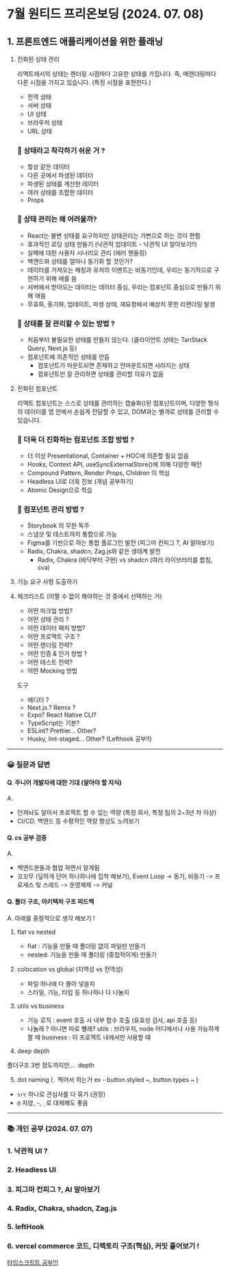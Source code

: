 # 7월 원티드 프리온보딩 (2024. 07. 08)

## 1. 프론트엔드 애플리케이션을 위한 플래닝

1. 진화된 상태 관리

    리액트에서의 상태는 렌더링 시점마다 고유한 상태를 가집니다. 즉, 매렌더링마다 다른 시점을 가지고 있습니다. (특정 시점을 표현한다.)  

    - 전역 상태
    - 서버 상태
    - UI 상태
    - 브라우저 상태
    - URL 상태

    ### 🤔 상태라고 착각하기 쉬운 거 ?

    - 항상 같은 데이터
    - 다른 곳에서 파생된 데이터
    - 파생된 상태를 계산한 데이터
    - 여러 상태를 조합한 데이터
    - Props

    ### 🤔 상태 관리는 왜 어려울까?

    - React는 불변 상태를 요구하지만 상태관리는 가변으로 하는 것이 편함
    - 효과적인 로딩 상태 만들기 (낙관적 업데이트 - 낙관적 UI 알아보기!!)
    - 실패에 대한 사용자 시나리오 관리 (에러 핸들링)
    - 백엔드와 상태를 얼마나 동기화 할 것인가? 
    - 데이터를 가져오는 패칭과 유저의 이벤트는 비동기인데, 우리는 동기적으로 구현하기 위해 애를 씀
    - 서버에서 받아오는 데이터는 데이터 중심, 우리는 컴포넌트 중심으로 만들기 위해 애씀
    - 무효화, 동기화, 업데이트, 파생 상태, 재요청에서 예상치 못한 리렌더링 발생

    ### 🤔 상태를 잘 관리할 수 있는 방법 ?

    - 처음부터 불필요한 상태를 만들지 않는다. (클라이언트 상태는 TanStack Query, Next.js 등)
    - 컴포넌트에 의존적인 상태를 만듬
        - 컴포넌트가 마운트되면 존재하고 언마운트되면 사라지는 상태
        - 컴포넌트만 잘 관리하면 상태를 관리할 이유가 없음

2. 진화된 컴포넌트

    리액트 컴포넌트는 스스로 상태를 관리하는 캡슐화()된 컴포넌트이며, 다양한 형식의 데이터를 앱 안에서 손쉽게 전달할 수 있고, DOM과는 별개로 상태를 관리할 수 있습니다. 

    ### 🤔 더욱 더 진화하는 컴포넌트 조합 방법 ?

    - 더 이상 Presentational, Container + HOC에 의존할 필요 없음
    - Hooks, Context API, useSyncExternalStore()에 의해 다양한 패턴
    - Compound Pattern, Render Props, Children 이 핵심
    - Headless UI로 더욱 진보 (개념 공부하기)
    - Atomic Design으로 학습

    ### 🤔 컴포넌트 관리 방법 ?

    - Storybook 의 무한 독주
    - 스냅샷 및 테스트까지 통합으로 가능
    - Figma를 기반으로 하는 통합 플로그인 발전 (피그마 컨피그 ?, AI 알아보기)
    - Radix, Chakra, shadcn, Zag.js와 같은 생태계 발전
        - Radix, Chakra (바닥부터 구현) vs shadcn (여러 라이브러리를 합침, cva)

3. 기능 요구 사항 도출하기

4. 체크리스트 (어쩔 수 없이 해야하는 것 중에서 선택하는 거)

    - 어떤 마크업 방법?
    - 어떤 상태 관리 ?
    - 어떤 데이터 패치 방법?
    - 어떤 프로젝트 구조 ?
    - 어떤 렌더링 전략?
    - 어떤 인증 & 인가 방법 ?
    - 어떤 테스트 전략?
    - 어떤 Mocking 방법

    도구

    - 에디터 ?
    - Next.js ? Remix ?
    - Expo? React Native CLI?
    - TypeScript는 기본?
    - ESLint? Prettier... Other?
    - Husky, lint-staged... Other? (Lefthook 공부!!)

----

### 😀 질문과 답변

    
#### Q. 주니어 개발자에 대한 기대 (알아야 할 지식)
A. 
- 던져놔도 알아서 프로젝트 할 수 있는 역량 (특정 회사, 특정 팀의 2~3년 차 이상)
- CI/CD, 백엔드 등 수평적인 역량 향상도 노려보기


#### Q. cs 공부 검증
A. 
- 백엔드분들과 협업 하면서 알게됨
- 꼬꼬무 (딮하게 단어 하나하나에 집착 해보기), Event Loop -> 동기, 비동기 -> 프로세스 및 스레드 -> 운영체제 -> 커널


#### Q. 폴더 구조, 아키텍처 구조 피드백
A. 아래를 중점적으로 생각 해보기 !
1. flat vs nested
    - flat : 기능을 만들 때 폴더링 없이 파일만 만들기
    - nested: 기능을 만들 때 폴더링 (중첩적이게) 만들기


2. colocation vs global (지역성 vs 전역성)
    - 파일 하나에 다 몰아 넣을지
    - 스타일, 기능, 타입 등 하나하나 다 나눌지

3. utils vs business
    - 기능 로직 : event 호출 시 내부 함수 호출 (유효성 검사, api 호출 등)
    - 나눌래 ? 아니면 따로 뺄래?
    utils : 브라우저, node 어디에서나 사용 가능하게 짤 때
    business : 이 프로젝트 내에서만 사용할 때

4. deep depth

폴더구조 3번 정도까지만.... depth 

5. dot naming (`.` 찍어서 하는거 ex - button.styled ~, button.types ~ )


- `src` 하나로 관심사를 다 묶기 (권장)
- `@` 지양, `~`, `_`로 대체해도 좋음



-----

### 📚 개인 공부 (2024. 07. 07)

### 1. 낙관적 UI ? 




### 2. Headless UI




### 3. 피그마 컨피그 ?, AI 알아보기




### 4. Radix, Chakra, shadcn, Zag.js




### 5. leftHook



### 6. vercel commerce 코드, 디렉토리 구조(핵심), 커밋 훑어보기 !

[타입스크립트 공부!!!](https://typescript-exercises.github.io/)